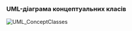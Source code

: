 ### UML-діаграма концептуальних класів

![UML_ConceptClasses](https://github.com/oleksandrblazhko/ai-212-majorova/assets/90724127/9aaed20b-de4b-4e2a-aed6-3b5e3de0852b)
